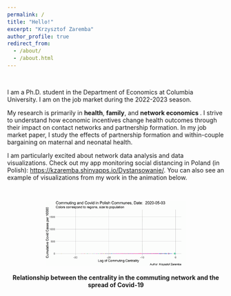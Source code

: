 ```yaml
---
permalink: /
title: "Hello!"
excerpt: "Krzysztof Zaremba"
author_profile: true
redirect_from: 
  - /about/
  - /about.html
---
```



<br>

I am a Ph.D. student in the Department of Economics at Columbia University.  I am on the job market during the 2022-2023 season.

My research is primarily in <b>health</b>, <b>family</b>, and <b>network economics </b>. I strive to understand how economic incentives change health outcomes through their impact on contact networks and partnership formation. In my job market paper, I study the effects of partnership formation and within-couple bargaining on maternal and neonatal health. 

I am particularly excited about network data analysis and data visualizations. Check out my app monitoring social distancing in Poland (in Polish): https://kzaremba.shinyapps.io/Dystansowanie/. You can also see an example of visualizations from my work in the animation below.

<br>



<p align="center">
<img src="/images/Centrality_animated_cc.gif" width="65%"> 
</p>

<p align="center">
<b>Relationship between the centrality in the commuting network and the spread of Covid-19</b>
</p>
